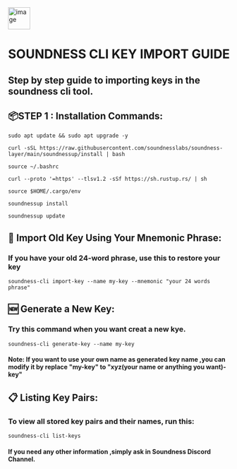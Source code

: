 <img width="50" height="50" alt="image" src="https://github.com/user-attachments/assets/4fe68db3-1d7f-4edc-964a-c66b33c54d77" />

# SOUNDNESS CLI KEY IMPORT GUIDE
## Step by step guide to importing keys in the soundness cli tool.


## 📦STEP 1 : Installation Commands:
```sudo apt update && sudo apt upgrade -y```

` curl -sSL https://raw.githubusercontent.com/soundnesslabs/soundness-layer/main/soundnessup/install | bash `

```source ~/.bashrc```

```curl --proto '=https' --tlsv1.2 -sSf https://sh.rustup.rs/ | sh```

```source $HOME/.cargo/env```

```soundnessup install```

```soundnessup update```


## 🔐 Import Old Key Using Your Mnemonic Phrase:

### If you have your old 24-word phrase, use this to restore your key
```soundness-cli import-key --name my-key --mnemonic "your 24 words phrase"```

## 🆕 Generate a New Key:
### Try this command when you want creat a new kye.

```soundness-cli generate-key --name my-key```

#### Note: If you want to use your own name as generated key name ,you can modify it by replace "my-key" to "xyz(your name or anything you want)-key"

## 📋 Listing Key Pairs:
### To view all stored key pairs and their names, run this:

```soundness-cli list-keys```

#### If you need any other information ,simply ask in Soundness Discord Channel.

